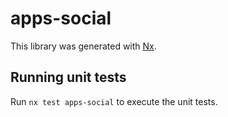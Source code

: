 # apps-social

This library was generated with [Nx](https://nx.dev).

## Running unit tests

Run `nx test apps-social` to execute the unit tests.
